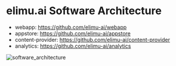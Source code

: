 # elimu.ai Software Architecture

 * webapp: https://github.com/elimu-ai/webapp
 * appstore: https://github.com/elimu-ai/appstore
 * content-provider: https://github.com/elimu-ai/content-provider
 * analytics: https://github.com/elimu-ai/analytics

![software_architecture](https://user-images.githubusercontent.com/15718174/50562025-59dbfe80-0d08-11e9-9e86-3c69b860f0d3.png)

